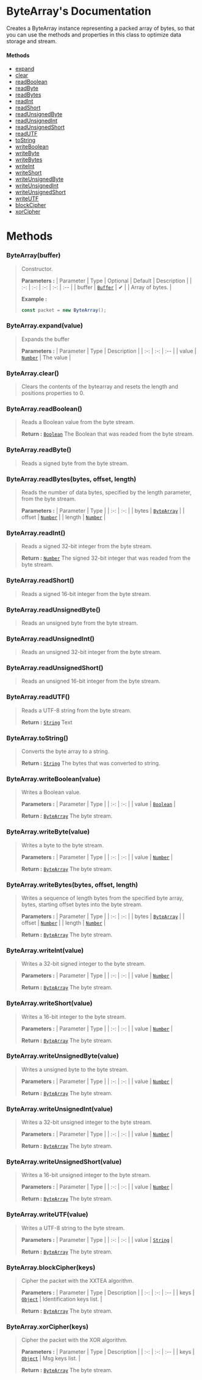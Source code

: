 # ByteArray's Documentation
Creates a ByteArray instance representing a packed array of bytes, so that you can use the methods and properties in this class to optimize data storage and stream.

#### Methods 
* [expand](#expand)
* [clear](#clear)
* [readBoolean](#readBoolean)
* [readByte](#readByte)
* [readBytes](#readBytes)
* [readInt](#readInt)
* [readShort](#readShort)
* [readUnsignedByte](#readUnsignedByte)
* [readUnsignedInt](#readUnsignedInt)
* [readUnsignedShort](#readUnsignedShort)
* [readUTF](#readUTF)
* [toString](#toString)
* [writeBoolean](#writeBoolean)
* [writeByte](#writeByte)
* [writeBytes](#writeBytes)
* [writeInt](#writeInt)
* [writeShort](#writeShort)
* [writeUnsignedByte](#writeUnsignedByte)
* [writeUnsignedInt](#writeUnsignedInt)
* [writeUnsignedShort](#writeUnsignedShort)
* [writeUTF](#writeUTF)
* [blockCipher](#blockCipher)
* [xorCipher](#xorCipher)



# Methods

### <a id=constructor></a>ByteArray(buffer)

>Constructor.
>
>**Parameters :**
>| Parameter | Type | Optional | Default | Description |
>| :-: | :-: | :-: | :-: | :-- |
>| buffer |  [`Buffer`](https://nodejs.org/api/buffer.html) | ✔ |  | Array of bytes. |
>
>
> **Example :**
 >```js
>const packet = new ByteArray();
>```
### <a id=expand></a>ByteArray.expand(value)

>Expands the buffer
>
>**Parameters :**
>| Parameter | Type | Description |
>| :-: | :-: | :-- |
>| value |  [`Number`](https://developer.mozilla.org/en-US/docs/Web/JavaScript/Reference/Global_Objects/Number) | The value |
>
### <a id=clear></a>ByteArray.clear()

>Clears the contents of the bytearray and resets the length and positions properties to 0.
>
### <a id=readboolean></a>ByteArray.readBoolean()

>Reads a Boolean value from the byte stream.
>
>
> **Return :**  [`Boolean`](https://developer.mozilla.org/en-US/docs/Web/JavaScript/Reference/Global_Objects/Boolean) The Boolean that was readed from the byte stream.
### <a id=readbyte></a>ByteArray.readByte()

>Reads a signed byte from the byte stream.
>
### <a id=readbytes></a>ByteArray.readBytes(bytes, offset, length)

>Reads the number of data bytes, specified by the length parameter, from the byte stream.
>
>**Parameters :**
>| Parameter | Type |
>| :-: | :-: |
>| bytes |  [`ByteArray`](Bytearray.md) |
>| offset |  [`Number`](https://developer.mozilla.org/en-US/docs/Web/JavaScript/Reference/Global_Objects/Number) |
>| length |  [`Number`](https://developer.mozilla.org/en-US/docs/Web/JavaScript/Reference/Global_Objects/Number) |
>
### <a id=readint></a>ByteArray.readInt()

>Reads a signed 32-bit integer from the byte stream.
>
>
> **Return :**  [`Number`](https://developer.mozilla.org/en-US/docs/Web/JavaScript/Reference/Global_Objects/Number) The signed 32-bit integer that was readed from the byte stream.
### <a id=readshort></a>ByteArray.readShort()

>Reads a signed 16-bit integer from the byte stream.
>
### <a id=readunsignedbyte></a>ByteArray.readUnsignedByte()

>Reads an unsigned byte from the byte stream.
>
### <a id=readunsignedint></a>ByteArray.readUnsignedInt()

>Reads an unsigned 32-bit integer from the byte stream.
>
### <a id=readunsignedshort></a>ByteArray.readUnsignedShort()

>Reads an unsigned 16-bit integer from the byte stream.
>
### <a id=readutf></a>ByteArray.readUTF()

>Reads a UTF-8 string from the byte stream.
>
>
> **Return :**  [`String`](https://developer.mozilla.org/en-US/docs/Web/JavaScript/Reference/Global_Objects/String) Text
### <a id=tostring></a>ByteArray.toString()

>Converts the byte array to a string.
>
>
> **Return :**  [`String`](https://developer.mozilla.org/en-US/docs/Web/JavaScript/Reference/Global_Objects/String) The bytes that was converted to string.
### <a id=writeboolean></a>ByteArray.writeBoolean(value)

>Writes a Boolean value.
>
>**Parameters :**
>| Parameter | Type |
>| :-: | :-: |
>| value |  [`Boolean`](https://developer.mozilla.org/en-US/docs/Web/JavaScript/Reference/Global_Objects/Boolean) |
>
>
> **Return :**  [`ByteArray`](Bytearray.md) The byte stream.
### <a id=writebyte></a>ByteArray.writeByte(value)

>Writes a byte to the byte stream.
>
>**Parameters :**
>| Parameter | Type |
>| :-: | :-: |
>| value |  [`Number`](https://developer.mozilla.org/en-US/docs/Web/JavaScript/Reference/Global_Objects/Number) |
>
>
> **Return :**  [`ByteArray`](Bytearray.md) The byte stream.
### <a id=writebytes></a>ByteArray.writeBytes(bytes, offset, length)

>Writes a sequence of length bytes from the specified byte array, bytes, starting offset bytes into the byte stream.
>
>**Parameters :**
>| Parameter | Type |
>| :-: | :-: |
>| bytes |  [`ByteArray`](Bytearray.md) |
>| offset |  [`Number`](https://developer.mozilla.org/en-US/docs/Web/JavaScript/Reference/Global_Objects/Number) |
>| length |  [`Number`](https://developer.mozilla.org/en-US/docs/Web/JavaScript/Reference/Global_Objects/Number) |
>
>
> **Return :**  [`ByteArray`](Bytearray.md) The byte stream.
### <a id=writeint></a>ByteArray.writeInt(value)

>Writes a 32-bit signed integer to the byte stream.
>
>**Parameters :**
>| Parameter | Type |
>| :-: | :-: |
>| value |  [`Number`](https://developer.mozilla.org/en-US/docs/Web/JavaScript/Reference/Global_Objects/Number) |
>
>
> **Return :**  [`ByteArray`](Bytearray.md) The byte stream.
### <a id=writeshort></a>ByteArray.writeShort(value)

>Writes a 16-bit integer to the byte stream.
>
>**Parameters :**
>| Parameter | Type |
>| :-: | :-: |
>| value |  [`Number`](https://developer.mozilla.org/en-US/docs/Web/JavaScript/Reference/Global_Objects/Number) |
>
>
> **Return :**  [`ByteArray`](Bytearray.md) The byte stream.
### <a id=writeunsignedbyte></a>ByteArray.writeUnsignedByte(value)

>Writes a unsigned byte to the byte stream.
>
>**Parameters :**
>| Parameter | Type |
>| :-: | :-: |
>| value |  [`Number`](https://developer.mozilla.org/en-US/docs/Web/JavaScript/Reference/Global_Objects/Number) |
>
>
> **Return :**  [`ByteArray`](Bytearray.md) The byte stream.
### <a id=writeunsignedint></a>ByteArray.writeUnsignedInt(value)

>Writes a 32-bit unsigned integer to the byte stream.
>
>**Parameters :**
>| Parameter | Type |
>| :-: | :-: |
>| value |  [`Number`](https://developer.mozilla.org/en-US/docs/Web/JavaScript/Reference/Global_Objects/Number) |
>
>
> **Return :**  [`ByteArray`](Bytearray.md) The byte stream.
### <a id=writeunsignedshort></a>ByteArray.writeUnsignedShort(value)

>Writes a 16-bit unsigned integer to the byte stream.
>
>**Parameters :**
>| Parameter | Type |
>| :-: | :-: |
>| value |  [`Number`](https://developer.mozilla.org/en-US/docs/Web/JavaScript/Reference/Global_Objects/Number) |
>
>
> **Return :**  [`ByteArray`](Bytearray.md) The byte stream.
### <a id=writeutf></a>ByteArray.writeUTF(value)

>Writes a UTF-8 string to the byte stream.
>
>**Parameters :**
>| Parameter | Type |
>| :-: | :-: |
>| value |  [`String`](https://developer.mozilla.org/en-US/docs/Web/JavaScript/Reference/Global_Objects/String) |
>
>
> **Return :**  [`ByteArray`](Bytearray.md) The byte stream.
### <a id=blockcipher></a>ByteArray.blockCipher(keys)

>Cipher the packet with the XXTEA algorithm.
>
>**Parameters :**
>| Parameter | Type | Description |
>| :-: | :-: | :-- |
>| keys |  [`Object`](https://developer.mozilla.org/en-US/docs/Web/JavaScript/Reference/Global_Objects/Object) | Identification keys list. |
>
>
> **Return :**  [`ByteArray`](Bytearray.md) The byte stream.
### <a id=xorcipher></a>ByteArray.xorCipher(keys)

>Cipher the packet with the XOR algorithm.
>
>**Parameters :**
>| Parameter | Type | Description |
>| :-: | :-: | :-- |
>| keys |  [`Object`](https://developer.mozilla.org/en-US/docs/Web/JavaScript/Reference/Global_Objects/Object) | Msg keys list. |
>
>
> **Return :**  [`ByteArray`](Bytearray.md) The byte stream.
